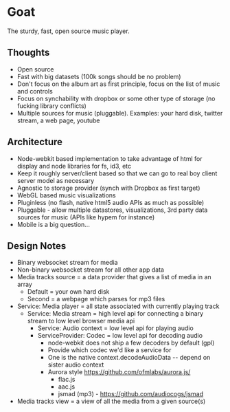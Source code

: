 Goat
========
The sturdy, fast, open source music player.

Thoughts
-----------
* Open source
* Fast with big datasets (100k songs should be no problem)
* Don't focus on the album art as first principle, focus on the list of music and controls
* Focus on synchability with dropbox or some other type of storage (no fucking library conflicts)
* Multiple sources for music (pluggable). Examples: your hard disk, twitter stream, a web page, youtube

Architecture
-----------
* Node-webkit based implementation to take advantage of html for display and node libraries for fs, id3, etc
* Keep it roughly server/client based so that we can go to real boy client server model as necessary
* Agnostic to storage provider (synch with Dropbox as first target)
* WebGL based music visualizations
* Pluginless (no flash, native html5 audio APIs as much as possible)
* Pluggable - allow multiple datastores, visualizations, 3rd party data sources for music (APIs like hypem for instance)
* Mobile is a big question...

Design Notes
-----------
* Binary websocket stream for media
* Non-binary websocket stream for all other app data
* Media tracks source = a data provider that gives a list of media in an array
    * Default = your own hard disk
    * Second = a webpage which parses for mp3 files
* Service: Media player = all state associated with currently playing track
    * Service: Media stream = high level api for connecting a binary stream to low level browser media api
        * Service: Audio context = low level api for playing audio
        * ServiceProvider: Codec = low level api for decoding audio
            * node-webkit does not ship a few decoders by default (gpl)
            * Provide which codec we'd like a service for
            * One is the native context.decodeAudioData -- depend on sister audio context
            * Aurora style https://github.com/ofmlabs/aurora.js/
                * flac.js
                * aac.js
                * jsmad (mp3) - https://github.com/audiocogs/jsmad
* Media tracks view = a view of all the media from a given source(s)


